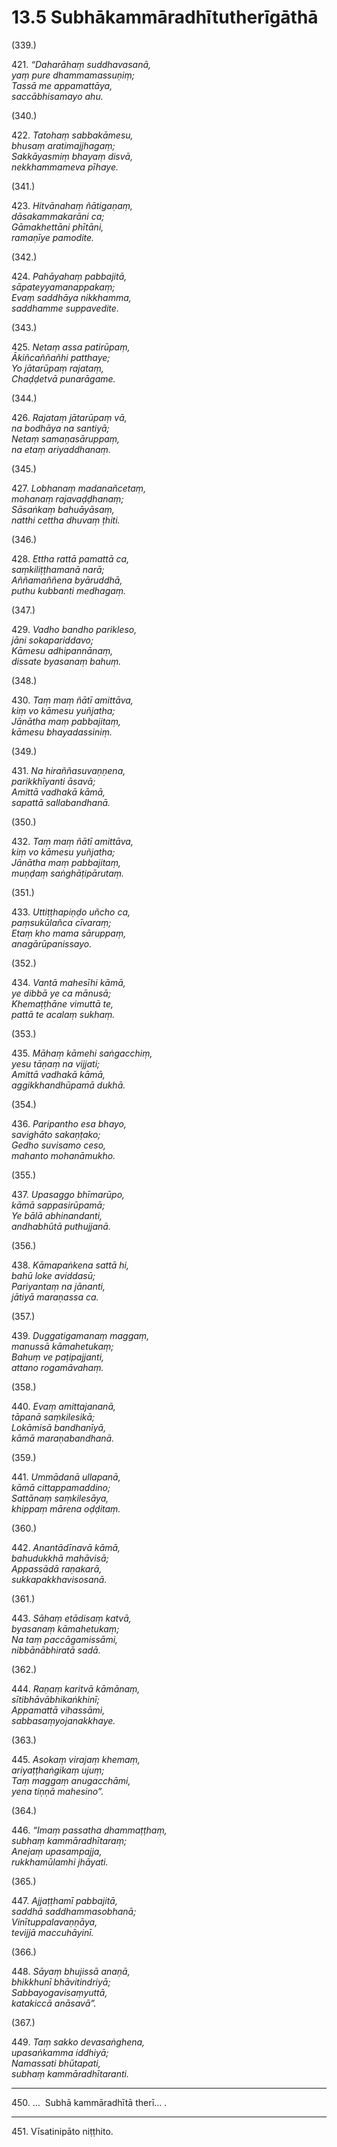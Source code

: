 

# 13.5 Subhākammāradhītutherīgāthā



(339.)

421\. _“Daharāhaṃ suddhavasanā,_  
_yaṃ pure dhammamassuṇiṃ;_  
_Tassā me appamattāya,_  
_saccābhisamayo ahu._  


(340.)

422\. _Tatohaṃ sabbakāmesu,_  
_bhusaṃ aratimajjhagaṃ;_  
_Sakkāyasmiṃ bhayaṃ disvā,_  
_nekkhammameva pīhaye._  


(341.)

423\. _Hitvānahaṃ ñātigaṇaṃ,_  
_dāsakammakarāni ca;_  
_Gāmakhettāni phītāni,_  
_ramaṇīye pamodite._  


(342.)

424\. _Pahāyahaṃ pabbajitā,_  
_sāpateyyamanappakaṃ;_  
_Evaṃ saddhāya nikkhamma,_  
_saddhamme suppavedite._  


(343.)

425\. _Netaṃ assa patirūpaṃ,_  
_Ākiñcaññañhi patthaye;_  
_Yo jātarūpaṃ rajataṃ,_  
_Chaḍḍetvā punarāgame._  


(344.)

426\. _Rajataṃ jātarūpaṃ vā,_  
_na bodhāya na santiyā;_  
_Netaṃ samaṇasāruppaṃ,_  
_na etaṃ ariyaddhanaṃ._  


(345.)

427\. _Lobhanaṃ madanañcetaṃ,_  
_mohanaṃ rajavaḍḍhanaṃ;_  
_Sāsaṅkaṃ bahuāyāsaṃ,_  
_natthi cettha dhuvaṃ ṭhiti._  


(346.)

428\. _Ettha rattā pamattā ca,_  
_saṃkiliṭṭhamanā narā;_  
_Aññamaññena byāruddhā,_  
_puthu kubbanti medhagaṃ._  


(347.)

429\. _Vadho bandho parikleso,_  
_jāni sokapariddavo;_  
_Kāmesu adhipannānaṃ,_  
_dissate byasanaṃ bahuṃ._  


(348.)

430\. _Taṃ maṃ ñātī amittāva,_  
_kiṃ vo kāmesu yuñjatha;_  
_Jānātha maṃ pabbajitaṃ,_  
_kāmesu bhayadassiniṃ._  


(349.)

431\. _Na hiraññasuvaṇṇena,_  
_parikkhīyanti āsavā;_  
_Amittā vadhakā kāmā,_  
_sapattā sallabandhanā._  


(350.)

432\. _Taṃ maṃ ñātī amittāva,_  
_kiṃ vo kāmesu yuñjatha;_  
_Jānātha maṃ pabbajitaṃ,_  
_muṇḍaṃ saṅghāṭipārutaṃ._  


(351.)

433\. _Uttiṭṭhapiṇḍo uñcho ca,_  
_paṃsukūlañca cīvaraṃ;_  
_Etaṃ kho mama sāruppaṃ,_  
_anagārūpanissayo._  


(352.)

434\. _Vantā mahesīhi kāmā,_  
_ye dibbā ye ca mānusā;_  
_Khemaṭṭhāne vimuttā te,_  
_pattā te acalaṃ sukhaṃ._  


(353.)

435\. _Māhaṃ kāmehi saṅgacchiṃ,_  
_yesu tāṇaṃ na vijjati;_  
_Amittā vadhakā kāmā,_  
_aggikkhandhūpamā dukhā._  


(354.)

436\. _Paripantho esa bhayo,_  
_savighāto sakaṇṭako;_  
_Gedho suvisamo ceso,_  
_mahanto mohanāmukho._  


(355.)

437\. _Upasaggo bhīmarūpo,_  
_kāmā sappasirūpamā;_  
_Ye bālā abhinandanti,_  
_andhabhūtā puthujjanā._  


(356.)

438\. _Kāmapaṅkena sattā hi,_  
_bahū loke aviddasū;_  
_Pariyantaṃ na jānanti,_  
_jātiyā maraṇassa ca._  


(357.)

439\. _Duggatigamanaṃ maggaṃ,_  
_manussā kāmahetukaṃ;_  
_Bahuṃ ve paṭipajjanti,_  
_attano rogamāvahaṃ._  


(358.)

440\. _Evaṃ amittajananā,_  
_tāpanā saṃkilesikā;_  
_Lokāmisā bandhanīyā,_  
_kāmā maraṇabandhanā._  


(359.)

441\. _Ummādanā ullapanā,_  
_kāmā cittappamaddino;_  
_Sattānaṃ saṃkilesāya,_  
_khippaṃ mārena oḍḍitaṃ._  


(360.)

442\. _Anantādīnavā kāmā,_  
_bahudukkhā mahāvisā;_  
_Appassādā raṇakarā,_  
_sukkapakkhavisosanā._  


(361.)

443\. _Sāhaṃ etādisaṃ katvā,_  
_byasanaṃ kāmahetukaṃ;_  
_Na taṃ paccāgamissāmi,_  
_nibbānābhiratā sadā._  


(362.)

444\. _Raṇaṃ karitvā kāmānaṃ,_  
_sītibhāvābhikaṅkhinī;_  
_Appamattā vihassāmi,_  
_sabbasaṃyojanakkhaye._  


(363.)

445\. _Asokaṃ virajaṃ khemaṃ,_  
_ariyaṭṭhaṅgikaṃ ujuṃ;_  
_Taṃ maggaṃ anugacchāmi,_  
_yena tiṇṇā mahesino”._  


(364.)

446\. _“Imaṃ passatha dhammaṭṭhaṃ,_  
_subhaṃ kammāradhītaraṃ;_  
_Anejaṃ upasampajja,_  
_rukkhamūlamhi jhāyati._  


(365.)

447\. _Ajjaṭṭhamī pabbajitā,_  
_saddhā saddhammasobhanā;_  
_Vinītuppalavaṇṇāya,_  
_tevijjā maccuhāyinī._  


(366.)

448\. _Sāyaṃ bhujissā anaṇā,_  
_bhikkhunī bhāvitindriyā;_  
_Sabbayogavisaṃyuttā,_  
_katakiccā anāsavā”._  


(367.)

449\. _Taṃ sakko devasaṅghena,_  
_upasaṅkamma iddhiyā;_  
_Namassati bhūtapati,_  
_subhaṃ kammāradhītaranti._  


---

450\. …  Subhā kammāradhītā therī… .



---

451\. Vīsatinipāto niṭṭhito.





